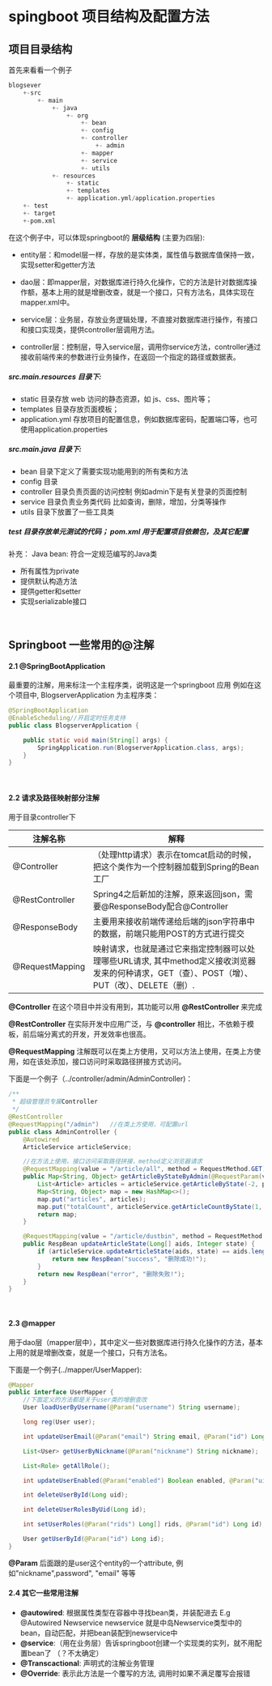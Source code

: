# spingboot 项目结构及配置方法

## 项目目录结构
首先来看看一个例子

``` python
blogsever
    +-src
        +- main
            +- java
                +- org      
                    +- bean
                    +- config
                    +- controller
                        +- admin
                    +- mapper
                    +- service
                    +- utils
            +- resources
                +- static
                +- templates
                +- application.yml/application.properties  
    +- test
    +- target
    +-pom.xml
```

在这个例子中，可以体现springboot的 **层级结构** (主要为四层):
- entity层：和model层一样，存放的是实体类，属性值与数据库值保持一致，实现setter和getter方法

- dao层：即mapper层，对数据库进行持久化操作，它的方法是针对数据库操作额，基本上用的就是增删改查，就是一个接口，只有方法名，具体实现在mapper.xml中。

- service层：业务层，存放业务逻辑处理，不直接对数据库进行操作，有接口和接口实现类，提供controller层调用方法。

- controller层：控制层，导入service层，调用你service方法，controller通过接收前端传来的参数进行业务操作，在返回一个指定的路径或数据表。


##### src.main.resources 目录下:

- static 目录存放 web 访问的静态资源，如 js、css、图片等；
- templates 目录存放页面模板；
- application.yml 存放项目的配置信息，例如数据库密码，配置端口等，也可使用application.properties

##### src.main.java 目录下:

- bean 目录下定义了需要实现功能用到的所有类和方法 
- config 目录
- controller 目录负责页面的访问控制
    例如admin下是有关登录的页面控制
- service 目录负责业务类代码 比如查询，删除，增加，分类等操作
- utils 目录下放置了一些工具类

##### test 目录存放单元测试的代码； pom.xml 用于配置项目依赖包，及其它配置

补充：   Java bean: 符合一定规范编写的Java类
- 所有属性为private
- 提供默认构造方法
- 提供getter和setter
- 实现serializable接口
<br>

## Springboot 一些常用的@注解
#### 2.1 @SpringBootApplication
最重要的注解，用来标注一个主程序类，说明这是一个springboot 应用
例如在这个项目中, BlogserverApplication 为主程序类：

``` Java
@SpringBootApplication
@EnableScheduling//开启定时任务支持
public class BlogserverApplication {

    public static void main(String[] args) {
        SpringApplication.run(BlogserverApplication.class, args);
    }
}
```
<br>

#### 2.2 请求及路径映射部分注解
用于目录controller下

| 注解名称 | 解释 | 
| -- | -- |
@Controller | （处理http请求）表示在tomcat启动的时候，把这个类作为一个控制器加载到Spring的Bean工厂
@RestController | Spring4之后新加的注解，原来返回json，需要@ResponseBody配合@Controller
@ResponseBody | 主要用来接收前端传递给后端的json字符串中的数据，前端只能用POST的方式进行提交
@RequestMapping	| 映射请求，也就是通过它来指定控制器可以处理哪些URL请求, 其中method定义接收浏览器发来的何种请求，GET（查）、POST（增）、PUT（改）、DELETE（删）.


**@Controller** 在这个项目中并没有用到，其功能可以用 **@RestController** 来完成

**@RestController** 在实际开发中应用广泛，与 **@controller** 相比，不依赖于模板，前后端分离式的开发，开发效率也很高。

**@RequestMapping** 注解既可以在类上方使用，又可以方法上使用，在类上方使用，如在该处添加，接口访问时采取路径拼接方式访问。

下面是一个例子（../controller/admin/AdminController)：

``` Java
/**
 * 超级管理员专属Controller
 */
@RestController
@RequestMapping("/admin")   //在类上方使用，可配置url
public class AdminController {
    @Autowired
    ArticleService articleService;

    //在方法上使用，接口访问采取路径拼接，method定义浏览器请求
    @RequestMapping(value = "/article/all", method = RequestMethod.GET)
    public Map<String, Object> getArticleByStateByAdmin(@RequestParam(value = "page", defaultValue = "1") Integer page, @RequestParam(value = "count", defaultValue = "6") Integer count, String keywords) {
        List<Article> articles = articleService.getArticleByState(-2, page, count, keywords);
        Map<String, Object> map = new HashMap<>();
        map.put("articles", articles);
        map.put("totalCount", articleService.getArticleCountByState(1, null, keywords));
        return map;
    }

    @RequestMapping(value = "/article/dustbin", method = RequestMethod.PUT)
    public RespBean updateArticleState(Long[] aids, Integer state) {
        if (articleService.updateArticleState(aids, state) == aids.length) {
            return new RespBean("success", "删除成功!");
        }
        return new RespBean("error", "删除失败!");
    }
}
```
<br>


#### 2.3 @mapper
用于dao层（mapper层中），其中定义一些对数据库进行持久化操作的方法，基本上用的就是增删改查，就是一个接口，只有方法名。

下面是一个例子(../mapper/UserMapper):
``` Java
@Mapper
public interface UserMapper {
    //下面定义的方法都是关于user类的增删查改
    User loadUserByUsername(@Param("username") String username);

    long reg(User user);

    int updateUserEmail(@Param("email") String email, @Param("id") Long id);

    List<User> getUserByNickname(@Param("nickname") String nickname);

    List<Role> getAllRole();

    int updateUserEnabled(@Param("enabled") Boolean enabled, @Param("uid") Long uid);

    int deleteUserById(Long uid);

    int deleteUserRolesByUid(Long id);

    int setUserRoles(@Param("rids") Long[] rids, @Param("id") Long id);

    User getUserById(@Param("id") Long id);
}
```
**@Param** 后面跟的是user这个entity的一个attribute, 例如"nickname",password", "email" 等等



#### 2.4 其它一些常用注解
 -  **@autowired**: 根据属性类型在容器中寻找bean类，并装配进去
     E.g @Autowired
         Newservice newservice
     就是中岛Newservice类型中的bean，自动匹配，并把bean装配到newservice中
 - **@service**:（用在业务层）告诉springboot创建一个实现类的实列，就不用配置bean了 （？不太确定）
 - **@Transcactional**: 声明式的注解业务管理
 - **@Override**: 表示此方法是一个覆写的方法, 调用时如果不满足覆写会报错


